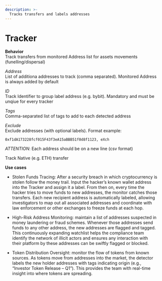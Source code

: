 ```yaml
---
description: >-
  Tracks transfers and labels addresses
---
```


# Tracker

**Behavior**  
Track transfers from monitored Address list for assets movements (funelling/dispersal)

*Address*  
List of additiona addresses to track (comma separated). Monitored Address is always added by default

*ID*  
Track Identifier to group label address (e.g. bybit). Mandatory and must be unqiue for every tracker

*Tags*  
Comma-separated list of tags to add to each detected address

*Exclude*  
Exclude addresses (with optional labels).
Format example:

```0xf1dA173228fcf015F43f3eA15aBBB51f0d8f1123, eXch```   

*ATTENTION*: Each address should be on a new line (csv format)

Track Native (e.g. ETH) transfer

**Use cases**  
* Stolen Funds Tracing: After a security breach in which cryptocurrency is stolen follow the money trail. Input the hacker’s known wallet address into the Tracker and assign it a label. From then on, every time the hacker tries to move funds to new addresses, the monitor catches those transfers. Each new recipient address is automatically labeled, allowing investigators to map out all associated addresses and coordinate with law enforcement or other exchanges to freeze funds at each hop.

* High-Risk Address Monitoring: maintain a list of addresses suspected in money laundering or fraud schemes. Whenever those addresses send funds to any other address, the new addresses are flagged and tagged. This continuously expanding watchlist helps the compliance team identify the network of illicit actors and ensures any interaction with their platform by these addresses can be swiftly flagged or blocked.

* Token Distribution Oversight: monitor the flow of tokens from known sources. As tokens move from addresses into the market, the detector labels the new holder addresses with tags indicating origin (e.g., “Investor Token Release – Q1”). This provides the team with real-time insight into where tokens are spreading. 